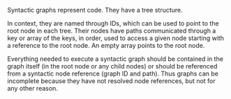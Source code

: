 Syntactic graphs represent code.
They have a tree structure.

In context, they are named through IDs, which can be used to point to the root node in each tree. Their nodes have paths communicated through a key or array of the keys, in order, used to access a given node starting with a reference to the root node. An empty array points to the root node.

Everything needed to execute a syntactic graph should be contained in the graph itself (in the root node or any child nodes) or should be referenced from a syntactic node reference (graph ID and path). Thus graphs can be incomplete because they have not resolved node references, but not for any other reason.
